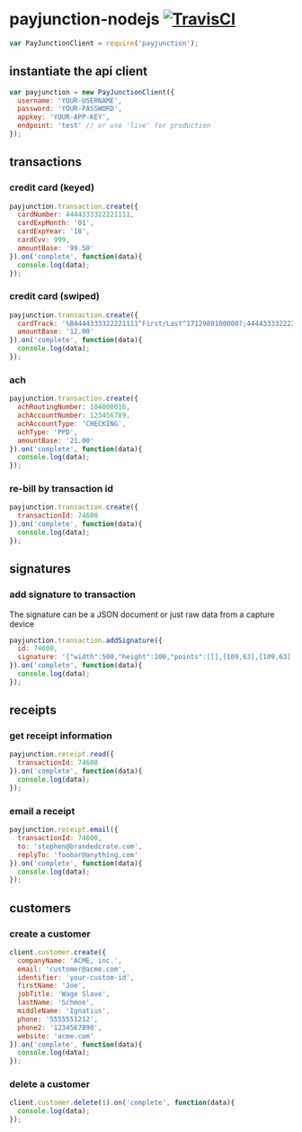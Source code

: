 # payjunction-nodejs [![TravisCI][travis-img-url]][travis-ci-url]

[travis-img-url]: https://travis-ci.org/brandedcrate/payjunction-nodejs.svg?branch=master
[travis-ci-url]: http://travis-ci.org/brandedcrate/payjunction-nodejs

```javascript
var PayJunctionClient = require('payjunction');
```

## instantiate the api client
```javascript
var payjunction = new PayJunctionClient({
  username: 'YOUR-USERNAME',
  password: 'YOUR-PASSWORD',
  appkey: 'YOUR-APP-KEY',
  endpoint: 'test' // or use 'live' for production
});
```

## transactions
### credit card (keyed)
```javascript
payjunction.transaction.create({
  cardNumber: 4444333322221111,
  cardExpMonth: '01',
  cardExpYear: '18',
  cardCvv: 999,
  amountBase: '99.50'
}).on('complete', function(data){
  console.log(data);
});
```

### credit card (swiped)
```javascript
payjunction.transaction.create({
  cardTrack: '%B4444333322221111^First/Last^1712980100000?;4444333322221111=1712980100000?',
  amountBase: '12.00'
}).on('complete', function(data){
  console.log(data);
});
```

### ach
```javascript
payjunction.transaction.create({
  achRoutingNumber: 104000016,
  achAccountNumber: 123456789,
  achAccountType: 'CHECKING',
  achType: 'PPD',
  amountBase: '21.00'
}).on('complete', function(data){
  console.log(data);
});
```

### re-bill by transaction id
```javascript
payjunction.transaction.create({
  transactionId: 74600
}).on('complete', function(data){
  console.log(data);
});
```

## signatures
### add signature to transaction
The signature can be a JSON document or just raw data from a capture device
```javascript
payjunction.transaction.addSignature({
  id: 74600,
  signature: '{"width":500,"height":100,"points":[[],[109,63],[109,63],[108,63],[108,62]]}'
}).on('complete', function(data){
  console.log(data);
});
```

## receipts
### get receipt information
```javascript
payjunction.receipt.read({
  transactionId: 74600
}).on('complete', function(data){
  console.log(data);
});
```

### email a receipt
```javascript
payjunction.receipt.email({
  transactionId: 74600,
  to: 'stephen@brandedcrate.com',
  replyTo: 'foobar@anything.com'
}).on('complete', function(data){
  console.log(data);
});
```

## customers
### create a customer
```javascript
client.customer.create({
  companyName: 'ACME, inc.',
  email: 'customer@acme.com',
  identifier: 'your-custom-id',
  firstName: 'Joe',
  jobTitle: 'Wage Slave',
  lastName: 'Schmoe',
  middleName: 'Ignatius',
  phone: '5555551212',
  phone2: '1234567890',
  website: 'acme.com'
}).on('complete', function(data){
  console.log(data);
});
```

### delete a customer
```javascript
client.customer.delete(1).on('complete', function(data){
  console.log(data);
});
```
